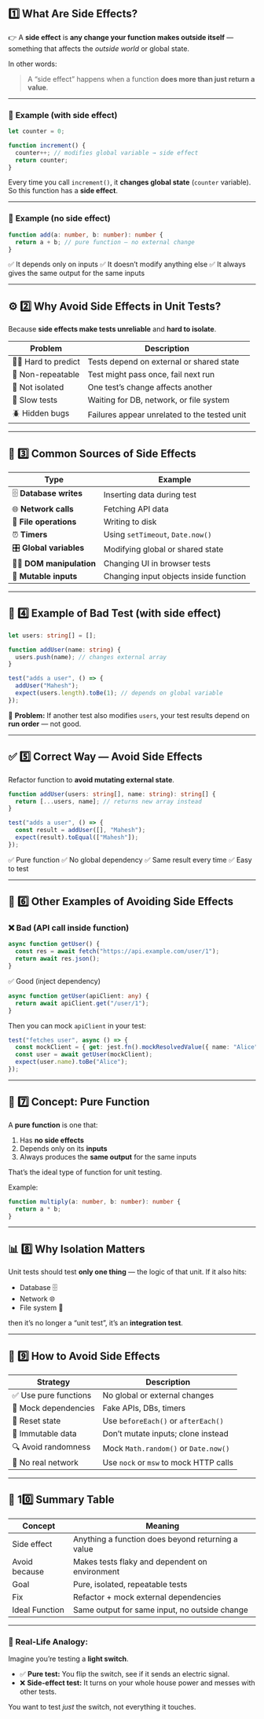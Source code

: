 ## **1️⃣ What Are Side Effects?**

👉 A **side effect** is **any change your function makes outside itself** — something that affects the _outside world_ or global state.

In other words:

> A “side effect” happens when a function **does more than just return a value**.

---

### 🎯 **Example (with side effect)**

```ts
let counter = 0;

function increment() {
  counter++; // modifies global variable → side effect
  return counter;
}
```

Every time you call `increment()`, it **changes global state** (`counter` variable).
So this function has a **side effect**.

---

### 🎯 **Example (no side effect)**

```ts
function add(a: number, b: number): number {
  return a + b; // pure function — no external change
}
```

✅ It depends only on inputs
✅ It doesn’t modify anything else
✅ It always gives the same output for the same inputs

---

## ⚙️ **2️⃣ Why Avoid Side Effects in Unit Tests?**

Because **side effects make tests unreliable** and **hard to isolate**.

| Problem            | Description                                  |
| ------------------ | -------------------------------------------- |
| 😵‍💫 Hard to predict | Tests depend on external or shared state     |
| 🔁 Non-repeatable  | Test might pass once, fail next run          |
| 🧩 Not isolated    | One test’s change affects another            |
| 🧱 Slow tests      | Waiting for DB, network, or file system      |
| 🪲 Hidden bugs     | Failures appear unrelated to the tested unit |

---

## 🧠 **3️⃣ Common Sources of Side Effects**

| Type                    | Example                                |
| ----------------------- | -------------------------------------- |
| 🗄️ **Database writes**  | Inserting data during test             |
| 🌐 **Network calls**    | Fetching API data                      |
| 🧾 **File operations**  | Writing to disk                        |
| ⏰ **Timers**           | Using `setTimeout`, `Date.now()`       |
| 🎛️ **Global variables** | Modifying global or shared state       |
| 🧍‍♂️ **DOM manipulation** | Changing UI in browser tests           |
| 🧩 **Mutable inputs**   | Changing input objects inside function |

---

## 🚫 **4️⃣ Example of Bad Test (with side effect)**

```ts
let users: string[] = [];

function addUser(name: string) {
  users.push(name); // changes external array
}

test("adds a user", () => {
  addUser("Mahesh");
  expect(users.length).toBe(1); // depends on global variable
});
```

🧨 **Problem:**
If another test also modifies `users`, your test results depend on **run order** — not good.

---

## ✅ **5️⃣ Correct Way — Avoid Side Effects**

Refactor function to **avoid mutating external state**.

```ts
function addUser(users: string[], name: string): string[] {
  return [...users, name]; // returns new array instead
}

test("adds a user", () => {
  const result = addUser([], "Mahesh");
  expect(result).toEqual(["Mahesh"]);
});
```

✅ Pure function
✅ No global dependency
✅ Same result every time
✅ Easy to test

---

## 🧱 **6️⃣ Other Examples of Avoiding Side Effects**

### ❌ Bad (API call inside function)

```ts
async function getUser() {
  const res = await fetch("https://api.example.com/user/1");
  return await res.json();
}
```

✅ Good (inject dependency)

```ts
async function getUser(apiClient: any) {
  return await apiClient.get("/user/1");
}
```

Then you can mock `apiClient` in your test:

```ts
test("fetches user", async () => {
  const mockClient = { get: jest.fn().mockResolvedValue({ name: "Alice" }) };
  const user = await getUser(mockClient);
  expect(user.name).toBe("Alice");
});
```

---

## 🧪 **7️⃣ Concept: Pure Function**

A **pure function** is one that:

1. Has **no side effects**
2. Depends only on its **inputs**
3. Always produces the **same output** for the same inputs

That’s the ideal type of function for unit testing.

Example:

```ts
function multiply(a: number, b: number): number {
  return a * b;
}
```

---

## 📊 **8️⃣ Why Isolation Matters**

Unit tests should test **only one thing** — the logic of that unit.
If it also hits:

- Database 🗄️
- Network 🌐
- File system 📁

then it’s no longer a “unit test”, it’s an **integration test**.

---

## 🧭 **9️⃣ How to Avoid Side Effects**

| Strategy              | Description                            |
| --------------------- | -------------------------------------- |
| ✅ Use pure functions | No global or external changes          |
| 🧪 Mock dependencies  | Fake APIs, DBs, timers                 |
| 🧹 Reset state        | Use `beforeEach()` or `afterEach()`    |
| 🧩 Immutable data     | Don’t mutate inputs; clone instead     |
| 🔍 Avoid randomness   | Mock `Math.random()` or `Date.now()`   |
| 🧱 No real network    | Use `nock` or `msw` to mock HTTP calls |

---

## 🧠 **10️⃣ Summary Table**

| Concept        | Meaning                                           |
| -------------- | ------------------------------------------------- |
| Side effect    | Anything a function does beyond returning a value |
| Avoid because  | Makes tests flaky and dependent on environment    |
| Goal           | Pure, isolated, repeatable tests                  |
| Fix            | Refactor + mock external dependencies             |
| Ideal Function | Same output for same input, no outside change     |

---

### 💬 Real-Life Analogy:

Imagine you’re testing a **light switch**.

- ✅ **Pure test:** You flip the switch, see if it sends an electric signal.
- ❌ **Side-effect test:** It turns on your whole house power and messes with other tests.

You want to test _just_ the switch, not everything it touches.
